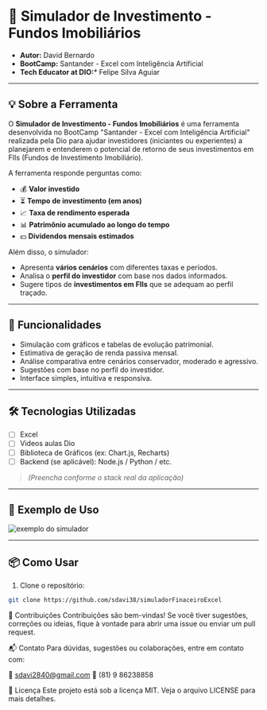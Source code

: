 
# 🏢 Simulador de Investimento - Fundos Imobiliários

- **Autor:** David Bernardo  
- **BootCamp:** Santander - Excel com Inteligência Artificial
- **Tech Educator at DIO:*** Felipe Silva Aguiar

---

## 💡 Sobre a Ferramenta

O **Simulador de Investimento - Fundos Imobiliários** é uma ferramenta desenvolvida no BootCamp "Santander - Excel com Inteligência Artificial" realizada pela Dio para ajudar investidores (iniciantes ou experientes) a planejarem e entenderem o potencial de retorno de seus investimentos em FIIs (Fundos de Investimento Imobiliário).

A ferramenta responde perguntas como:

- 💰 **Valor investido**
- ⏳ **Tempo de investimento (em anos)**
- 📈 **Taxa de rendimento esperada**
- 📊 **Patrimônio acumulado ao longo do tempo**
- 💵 **Dividendos mensais estimados**

Além disso, o simulador:

- Apresenta **vários cenários** com diferentes taxas e períodos.
- Analisa o **perfil do investidor** com base nos dados informados.
- Sugere tipos de **investimentos em FIIs** que se adequam ao perfil traçado.

---

## 🚀 Funcionalidades

- Simulação com gráficos e tabelas de evolução patrimonial.
- Estimativa de geração de renda passiva mensal.
- Análise comparativa entre cenários conservador, moderado e agressivo.
- Sugestões com base no perfil do investidor.
- Interface simples, intuitiva e responsiva.

---

## 🛠️ Tecnologias Utilizadas

- [ ] Excel
- [ ] Videos aulas Dio
- [ ] Biblioteca de Gráficos (ex: Chart.js, Recharts)
- [ ] Backend (se aplicável): Node.js / Python / etc.

> _(Preencha conforme o stack real da aplicação)_

---

## 📸 Exemplo de Uso

![exemplo do simulador](link_para_screenshot_ou_gif.gif)

---

## 📦 Como Usar

1. Clone o repositório:

```bash
git clone https://github.com/sdavi38/simuladorFinaceiroExcel

```

🧠 Contribuições
Contribuições são bem-vindas! Se você tiver sugestões, correções ou ideias, fique à vontade para abrir uma issue ou enviar um pull request.

📬 Contato
Para dúvidas, sugestões ou colaborações, entre em contato com:

📧 sdavi2840@gmail.com
📱 (81) 9 86238858

📄 Licença
Este projeto está sob a licença MIT. Veja o arquivo LICENSE para mais detalhes.
